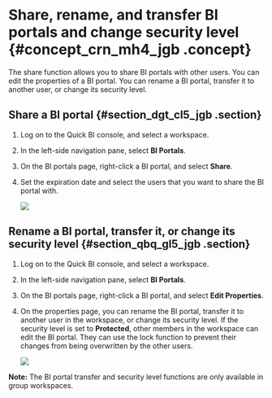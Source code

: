 # Share, rename, and transfer BI portals and change security level {#concept_crn_mh4_jgb .concept}

The share function allows you to share BI portals with other users. You can edit the properties of a BI portal. You can rename a BI portal, transfer it to another user, or change its security level.

## Share a BI portal {#section_dgt_cl5_jgb .section}

1.  Log on to the Quick BI console, and select a workspace.
2.  In the left-side navigation pane, select **BI Portals**.
3.  On the BI portals page, right-click a BI portal, and select **Share**.
4.  Set the expiration date and select the users that you want to share the BI portal with.

    ![](http://static-aliyun-doc.oss-cn-hangzhou.aliyuncs.com/assets/img/90155/155858406836496_en-US.png)


## Rename a BI portal, transfer it, or change its security level {#section_qbq_gl5_jgb .section}

1.  Log on to the Quick BI console, and select a workspace.
2.  In the left-side navigation pane, select **BI Portals**.
3.  On the BI portals page, right-click a BI portal, and select **Edit Properties**.
4.  On the properties page, you can rename the BI portal, transfer it to another user in the workspace, or change its security level. If the security level is set to **Protected**, other members in the workspace can edit the BI portal. They can use the lock function to prevent their changes from being overwritten by the other users.

    ![](http://static-aliyun-doc.oss-cn-hangzhou.aliyuncs.com/assets/img/90155/155858406836308_en-US.png)


**Note:** The BI portal transfer and security level functions are only available in group workspaces.

